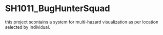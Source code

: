 # SH1011_BugHunterSquad
this project scontains a system for multi-hazard visualization as per location selected by individual.
